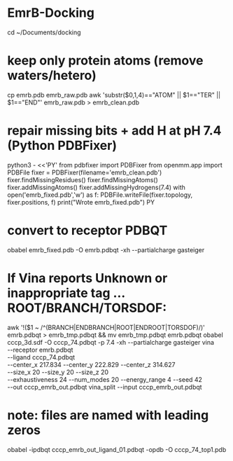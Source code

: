 # EmrB-Docking
cd ~/Documents/docking
# keep only protein atoms (remove waters/hetero)
cp emrb.pdb emrb_raw.pdb
awk 'substr($0,1,4)=="ATOM" || $1=="TER" || $1=="END"' emrb_raw.pdb > emrb_clean.pdb
# repair missing bits + add H at pH 7.4 (Python PDBFixer)
python3 - <<'PY'
from pdbfixer import PDBFixer
from openmm.app import PDBFile
fixer = PDBFixer(filename='emrb_clean.pdb')
fixer.findMissingResidues()
fixer.findMissingAtoms()
fixer.addMissingAtoms()
fixer.addMissingHydrogens(7.4)
with open('emrb_fixed.pdb','w') as f:
    PDBFile.writeFile(fixer.topology, fixer.positions, f)
print("Wrote emrb_fixed.pdb")
PY
# convert to receptor PDBQT
obabel emrb_fixed.pdb -O emrb.pdbqt -xh --partialcharge gasteiger
# If Vina reports Unknown or inappropriate tag … ROOT/BRANCH/TORSDOF:
awk '!($1 ~ /^(BRANCH|ENDBRANCH|ROOT|ENDROOT|TORSDOF)/)' emrb.pdbqt > emrb_tmp.pdbqt && mv emrb_tmp.pdbqt emrb.pdbqt
obabel cccp_3d.sdf -O cccp_74.pdbqt -p 7.4 -xh --partialcharge gasteiger
vina \
  --receptor emrb.pdbqt \
  --ligand cccp_74.pdbqt \
  --center_x 217.834 --center_y 222.829 --center_z 314.627 \
  --size_x 20 --size_y 20 --size_z 20 \
  --exhaustiveness 24 --num_modes 20 --energy_range 4 --seed 42 \
  --out cccp_emrb_out.pdbqt
vina_split --input cccp_emrb_out.pdbqt
# note: files are named with leading zeros
obabel -ipdbqt cccp_emrb_out_ligand_01.pdbqt -opdb -O cccp_74_top1.pdb
